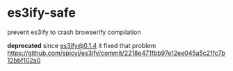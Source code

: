 # es3ify-safe
prevent es3ify to crash browserify compilation

**deprecated** since es3ify@0.1.4 it fixed that problem https://github.com/spicyj/es3ify/commit/2218e471fbb97e12ee045a5c21fc7b12bbf102a0
